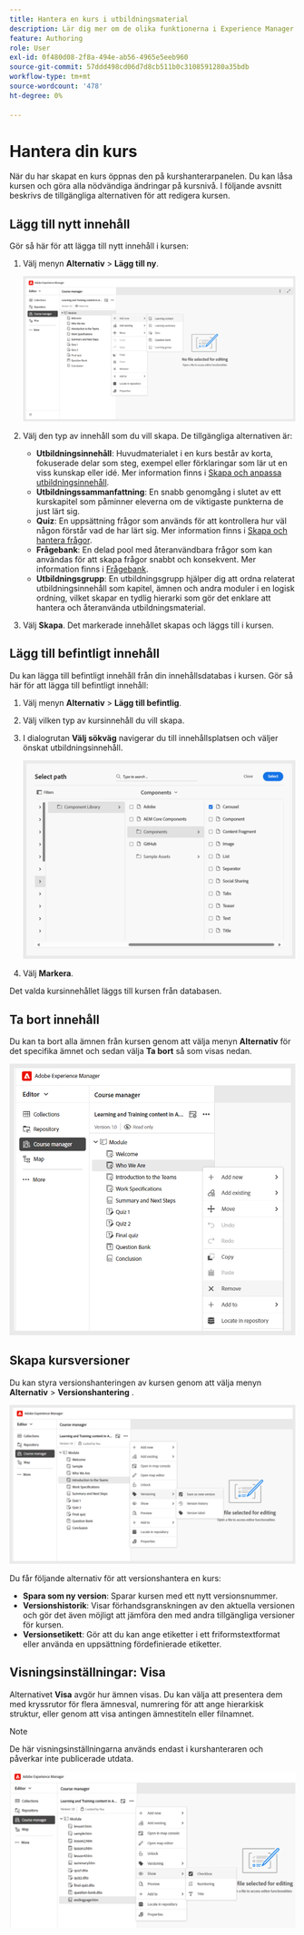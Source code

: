 ```yaml
---
title: Hantera en kurs i utbildningsmaterial
description: Lär dig mer om de olika funktionerna i Experience Manager Guides som gör att du kan hantera kursen effektivt.
feature: Authoring
role: User
exl-id: 0f480d08-2f8a-494e-ab56-4965e5eeb960
source-git-commit: 57ddd498cd06d7d8cb511b0c3108591280a35bdb
workflow-type: tm+mt
source-wordcount: '478'
ht-degree: 0%

---
```


# Hantera din kurs

När du har skapat en kurs öppnas den på kurshanterarpanelen. Du kan låsa kursen och göra alla nödvändiga ändringar på kursnivå. I följande avsnitt beskrivs de tillgängliga alternativen för att redigera kursen.

## Lägg till nytt innehåll

Gör så här för att lägga till nytt innehåll i kursen:

1. Välj menyn **Alternativ** > **Lägg till ny**.

   ![](assets/learning-course-content.png)
2. Välj den typ av innehåll som du vill skapa. De tillgängliga alternativen är:
   - **Utbildningsinnehåll**: Huvudmaterialet i en kurs består av korta, fokuserade delar som steg, exempel eller förklaringar som lär ut en viss kunskap eller idé. Mer information finns i [Skapa och anpassa utbildningsinnehåll](./create-content.md).
   - **Utbildningssammanfattning**: En snabb genomgång i slutet av ett kurskapitel som påminner eleverna om de viktigaste punkterna de just lärt sig.
   - **Quiz**: En uppsättning frågor som används för att kontrollera hur väl någon förstår vad de har lärt sig. Mer information finns i [Skapa och hantera frågor](./create-quiz.md).
   - **Frågebank**: En delad pool med återanvändbara frågor som kan användas för att skapa frågor snabbt och konsekvent. Mer information finns i [Frågebank](./create-qb.md).
   - **Utbildningsgrupp**: En utbildningsgrupp hjälper dig att ordna relaterat utbildningsinnehåll som kapitel, ämnen och andra moduler i en logisk ordning, vilket skapar en tydlig hierarki som gör det enklare att hantera och återanvända utbildningsmaterial.
3. Välj **Skapa**.
Det markerade innehållet skapas och läggs till i kursen.

## Lägg till befintligt innehåll

Du kan lägga till befintligt innehåll från din innehållsdatabas i kursen. Gör så här för att lägga till befintligt innehåll:

1. Välj menyn **Alternativ** > **Lägg till befintlig**.
2. Välj vilken typ av kursinnehåll du vill skapa.
3. I dialogrutan **Välj sökväg** navigerar du till innehållsplatsen och väljer önskat utbildningsinnehåll.

   ![](assets/add-existing-learning-content.png)
4. Välj **Markera**.

Det valda kursinnehållet läggs till kursen från databasen.

## Ta bort innehåll

Du kan ta bort alla ämnen från kursen genom att välja menyn **Alternativ** för det specifika ämnet och sedan välja **Ta bort** så som visas nedan.

![](assets/remove-learning-content.png)

## Skapa kursversioner

Du kan styra versionshanteringen av kursen genom att välja menyn **Alternativ** > **Versionshantering** .

![](assets/course-versioning.png)

Du får följande alternativ för att versionshantera en kurs:

- **Spara som ny version**: Sparar kursen med ett nytt versionsnummer.
- **Versionshistorik**: Visar förhandsgranskningen av den aktuella versionen och gör det även möjligt att jämföra den med andra tillgängliga versioner för kursen.
- **Versionsetikett**: Gör att du kan ange etiketter i ett friformstextformat eller använda en uppsättning fördefinierade etiketter.

## Visningsinställningar: Visa

Alternativet **Visa** avgör hur ämnen visas. Du kan välja att presentera dem med kryssrutor för flera ämnesval, numrering för att ange hierarkisk struktur, eller genom att visa antingen ämnestiteln eller filnamnet.

>[!NOTE]
>
> De här visningsinställningarna används endast i kurshanteraren och påverkar inte publicerade utdata.

![](assets/course-display-settings.png)
